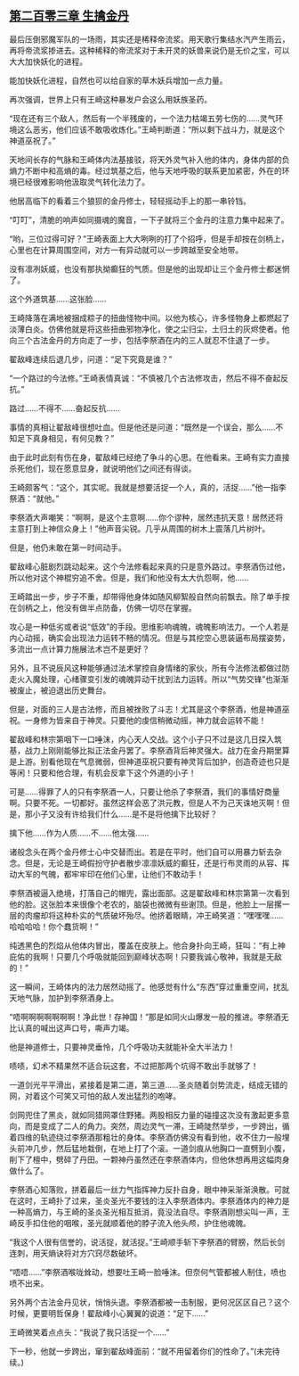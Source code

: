 ## [第二百零三章 生擒金丹](https://www.xxbiquge.com/11_11207/8934685.html)


  最后压倒邪魔军队的一场雨，其实还是稀释帝流浆。用天歌行集结水汽产生雨云，再将帝流浆掺进去。这种稀释的帝流浆对于未开灵的妖兽来说仍是无价之宝，可以大大加快妖化的进程。

  能加快妖化进程，自然也可以给自家的草木妖兵增加一点力量。

  再次强调，世界上只有王崎这种暴发户会这么用妖族圣药。

  “现在还有三个敌人，然后有一个半残废的，一个法力枯竭五劳七伤的……灵气环境这么恶劣，他们应该不敢吸收炼化。”王崎判断道：“所以剩下战斗力，就是这个神道巫祝了。”

  天地间长存的气脉和王崎体内法基接驳，将天外灵气补入他的体内，身体内部的负熵力不断中和高熵的毒。经过筑基之后，他与天地呼吸的联系更加紧密，外在的环境已经很难影响他汲取灵气转化法力了。

  他居高临下的看着三个狼狈的金丹修士，轻轻摇动手上的那一串铃铛。

  “叮叮”，清脆的响声如同摄魂的魔音，一下子就将三个金丹的注意力集中起来了。

  “哟，三位过得可好？”王崎表面上大大咧咧的打了个招呼，但是手却按在剑柄上，心里也在计算周围空间，对方一有异动就可以一步跨越至安全地带。

  没有凛冽妖威，也没有那执拗癫狂的气质。但是他的出现却让三个金丹修士都迷惘了。

  这个外道筑基……这张脸……

  王崎降落在满地被捆成粽子的扭曲怪物中间。以他为核心，许多怪物身上都燃起了淡薄白炎。仿佛他就是将这些扭曲邪物净化，使之尘归尘，土归土的灰烬使者。他向三个古法金丹的方向走了一步，包括李祭酒在内的三人就忍不住退了一步。

  翟敌峰连续后退几步，问道：“足下究竟是谁？”

  “一个路过的今法修。”王崎表情真诚：“不慎被几个古法修攻击，然后不得不奋起反抗。”

  路过……不得不……奋起反抗……

  事情的真相让翟敌峰很想吐血。但是他还是问道：“既然是一个误会，那么……不知足下真身相见，有何见教？”

  由于此时此刻有伤在身，翟敌峰已经绝了争斗的心思。在他看来。王崎有实力直接杀死他们，现在愿意显身，就说明他们之间还有得谈。

  王崎颇客气：“这个，其实呢。我就是想要活捉一个人，真的，活捉……”他一指李祭酒：“就他。”

  李祭酒大声嘲笑：“啊啊，是这个主意啊……你个谬种，居然违抗天意！居然还将主意打到上神信众身上！”他声音尖锐。几乎从周围的树木上震落几片树叶。

  但是，他仍未敢在第一时间动手。

  翟敌峰心脏剧烈跳动起来。这个今法修看起来真的只是意外路过。李祭酒伤过他，所以他对这个神棍穷追不舍。但是，我们和他没有太大仇怨啊，他……

  王崎踏出一步，步子不重，却带得他身体如随风柳絮般自然向前飘去。除了单手按在剑柄之上，他没有做半点防备，仿佛一切尽在掌握。

  攻心是一种低劣或者说“低效”的手段。思维影响魂魄，魂魄影响法力。一个人若是内心动摇，确实会出现法力运转不畅的情况。但是与其挖空心思装逼布局摆姿势，多流出一点计算力施展法术岂不是更好？

  另外，且不说辰风这种能够通过法术掌控自身情绪的家伙，所有今法修法都做过防走火入魔处理，心绪骤变引发的魂魄异动干扰到法力运转。所以“气势交锋”也渐渐被废止，被迫退出历史舞台。

  但是，对面的三人是古法修，而且被挫败了斗志！尤其是这个李祭酒，他是神道巫祝。一身修为皆来自于神灵。只要他的虔信稍微动摇，神力就会运转不能！

  翟敌峰和林宗第咽下一口唾沫，内心天人交战。这个小子只不过是这几日探入筑基，战力上刚刚能够比拟正法金丹罢了。李祭酒背后神灵强大。战力在金丹期里算是上游。别看他现在气息微弱，但神道巫祝只要有神灵背后加护，创造奇迹也只是等闲！只要和他合理，有机会反拿下这个外道的小子！

  可是……得罪了人的只有李祭酒一人，只要让他杀了李祭酒，我们的事情好商量啊。只要不死。一切都好。虽然这样会恶了洪元教，但是人不为己天诛地灭啊！但是，那小子又没有许给我们什么……是不是将他擒下比较好？

  擒下他……作为人质……不……他太强……

  诸般念头在两个金丹修士心中交替而出。若是在平时，他们自可以用暴力斩去杂念。但是，无论是王崎假扮守护者散步凛凛妖威的癫狂，还是行布灵雨的从容、挥动大军的气魄，都牢牢印在他们心里，让他们不敢动手！

  李祭酒被逼入绝境，打落自己的帽兜，露出面部。这是翟敌峰和林宗第第一次看到他的脸。这张脸本来很像个老农的，脑袋也微微有些谢顶。但是，他脸上一层摞一层的肉瘤却将这种朴实的气质破坏殆尽。他挤着眼睛，冲王崎笑道：“嘿嘿嘿……哈哈哈哈！你个蠢货啊！”

  纯透黑色的烈焰从他体内冒出，覆盖在皮肤上。他合身扑向王崎，狂叫：“有上神庇佑的我啊！只要几个呼吸就能回到巅峰状态啊！只要我诚心敬神，我就是无敌的！”

  这一瞬间，王崎体内的法力居然动摇了。他感觉有什么“东西”穿过重重空间，扰乱天地气脉，加护到李祭酒身上。

  “唔啊啊啊啊啊啊啊！净此世！存神国！”那是如同火山爆发一般的推进。李祭酒无比认真的喊出这声口号，嘶声力竭。

  他是神道修士，只要神灵垂怜，几个呼吸功夫就能补全大半法力！

  啧啧，幻术不精果然不适合玩这套，不过把那两个坑得不敢出手就够了！

  一道剑光平平滑出，紧接着是第二道，第三道……圣炎随着剑势流走，结成无错的网，对着这个可笑又可怕的敌人发出猛烈的咆哮。

  剑网兜住了黑炎，就如同猎网罩住野猪。两股相反力量的碰撞这次没有激起更多意向，而是变成了二人的角力。突然，周边灵气一滞，王崎陡然举步，一步跨出，循着四维的轨迹绕过李祭酒那粗壮的身体。李祭酒仿佛没有看到他，收不住力一般埋头前冲几步，然后猛地栽倒，在地上打了个滚。一道剑痕从他胸口一直劈到小腹，削下了檀中，劈碎了丹田。一颗神丹虽然还在李祭酒体内，但他休想再用这幅肉身做什么了。

  李祭酒心知落败，拼着最后一丝力气指挥神力反扑自身，眼中神采渐渐涣散。可就在这时，王崎扑了过来，圣炎圣光不要钱的注入李祭酒体内。李祭酒体内的神力是一种高熵力，与王崎的圣炎圣光相互抵消，竟没法自尽。李祭酒刚想尖叫一声，王崎反手扣住他的咽喉，圣光就顺着他的脖子流入他头颅，护住他魂魄。

  “我这个人很有信誉的，说活捉，就活捉。”王崎顺手斩下李祭酒的臂膀，然后长剑连刺，用天熵诀将对方穴窍尽数破坏。

  “唔唔……”李祭酒喉咙耸动，想要吐王崎一脸唾沫。但奈何气管都被人制住，喷也喷不出来。

  另外两个古法金丹见状，悄悄头退。李祭酒都被一击制服，更何况区区自己？这个时候，更要明哲保身！翟敌峰小心翼翼的说道：“足下……”

  王崎微笑着点点头：“我说了我只活捉一个……”

  下一秒，他就一步跨出，窜到翟敌峰面前：“就不用留着你们的性命了。”(未完待续。)
